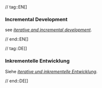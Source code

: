 // tag::EN[]
### Incremental Development

see [_iterative and incremental development_](#term-iterative-and-incremental-development).

// end::EN[]

// tag::DE[]
### Inkrementelle Entwicklung

Siehe [_iterative und inkrementelle Entwicklung_](#term-iterative-and-incremental-development).




// end::DE[]

